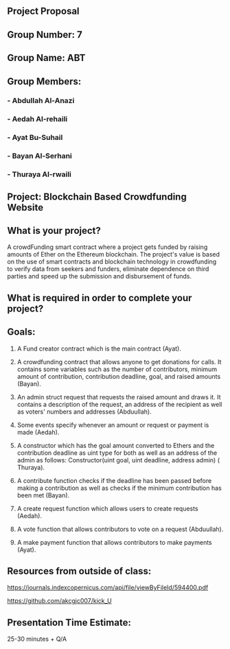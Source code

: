 ## Project Proposal

## Group Number: 7

## Group Name: ABT

## Group Members:
### - Abdullah Al-Anazi
### - Aedah Al-rehaili
### - Ayat Bu-Suhail
### - Bayan Al-Serhani
### - Thuraya Al-rwaili

## Project: Blockchain Based Crowdfunding Website


## What is your project? 
A crowdFunding smart contract where a project gets funded by raising amounts of Ether on the Ethereum blockchain. The project's value is based on the use of smart contracts and blockchain technology in crowdfunding to verify data from seekers and funders, eliminate dependence on third parties and speed up the submission and disbursement of funds.


## What is required in order to complete your project?

## Goals: 
1. A Fund creator contract which is the main contract (Ayat).

2. A crowdfunding contract that allows anyone to get donations for calls. It contains some variables such as the number of contributors, minimum amount of contribution, contribution deadline, goal, and raised amounts (Bayan).

3. An admin struct request that requests the raised amount and draws it. It contains a description of the request, an address of the recipient as well as voters' numbers and addresses (Abduullah).

4. Some events specify whenever an amount or request or payment is made (Aedah).

5. A constructor which has the goal amount converted to Ethers and the contribution deadline as uint type for both as well as an address of the admin as follows: Constructor(uint goal, uint deadline, address admin) ( Thuraya).

6. A contribute function checks if the deadline has been passed before making a contribution as well as checks if the minimum contribution has been met (Bayan).

7. A create request function which allows users to create requests (Aedah).

8. A vote function that allows contributors to vote on a request (Abduullah).

9. A make payment function that allows contributors to make payments (Ayat).

## Resources from outside of class:
https://journals.indexcopernicus.com/api/file/viewByFileId/594400.pdf

https://github.com/akcgjc007/kick_U


## Presentation Time Estimate:
25-30 minutes + Q/A
